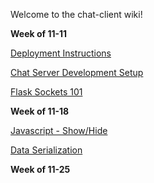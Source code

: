 Welcome to the chat-client wiki!

**Week of 11-11**

[Deployment Instructions](https://github.com/MissionBit/chat-client/wiki/Deploying-the-Application)

[Chat Server Development Setup](https://github.com/MissionBit/chat-client/wiki/Developing-the-Chat-Server)

[Flask Sockets 101](https://github.com/MissionBit/chat-client/wiki/Flask-Sockets-101)

**Week of 11-18**

[Javascript - Show/Hide](https://github.com/MissionBit/chat-client/wiki/Javascript---Show-Hide-Tutorial)

[Data Serialization](https://github.com/MissionBit/chat-client/wiki/Data-Serialization-with-JSON)

**Week of 11-25**
